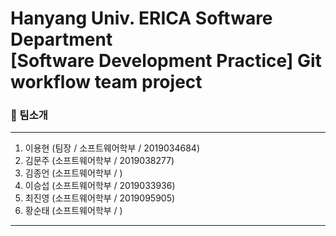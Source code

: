 # Hanyang Univ. ERICA Software Department </br>[Software Development Practice] Git workflow team project

### 🏫 팀소개  
-----
1. 이용현 (팀장 / 소프트웨어학부 / 2019034684)
2. 김문주 (소프트웨어학부 / 2019038277)
3. 김종언 (소프트웨어학부 / )
4. 이승섭 (소프트웨어학부 / 2019033936)
5. 최진영 (소프트웨어학부 / 2019095905)
6. 황순태 (소프트웨어학부 / )
-----  
